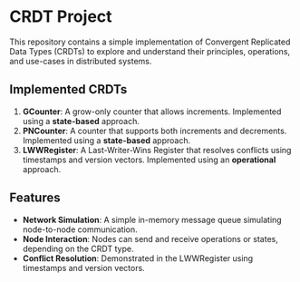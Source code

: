 # CRDT Project

This repository contains a simple implementation of Convergent Replicated Data Types (CRDTs) to explore and understand their principles, operations, and use-cases in distributed systems.

## Implemented CRDTs

1. **GCounter**: A grow-only counter that allows increments. Implemented using a **state-based** approach.
2. **PNCounter**: A counter that supports both increments and decrements. Implemented using a **state-based** approach.
3. **LWWRegister**: A Last-Writer-Wins Register that resolves conflicts using timestamps and version vectors. Implemented using an **operational** approach.

## Features

- **Network Simulation**: A simple in-memory message queue simulating node-to-node communication.
- **Node Interaction**: Nodes can send and receive operations or states, depending on the CRDT type.
- **Conflict Resolution**: Demonstrated in the LWWRegister using timestamps and version vectors.

